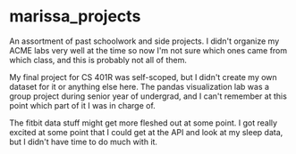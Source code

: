 # marissa_projects
An assortment of past schoolwork and side projects. I didn't organize my ACME labs very well at the time so now I'm not sure which ones came from which class, and this is probably not all of them.

My final project for CS 401R was self-scoped, but I didn't create my own dataset for it or anything else here. The pandas visualization lab was a group project during senior year of undergrad, and I can't remember at this point which part of it I was in charge of.

The fitbit data stuff might get more fleshed out at some point. I got really excited at some point that I could get at the API and look at my sleep data, but I didn't have time to do much with it.
